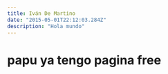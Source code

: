 ```yaml
---
title: Iván De Martino
date: "2015-05-01T22:12:03.284Z"
description: "Hola mundo"
---
```


<h1>papu ya tengo pagina free</h1>
